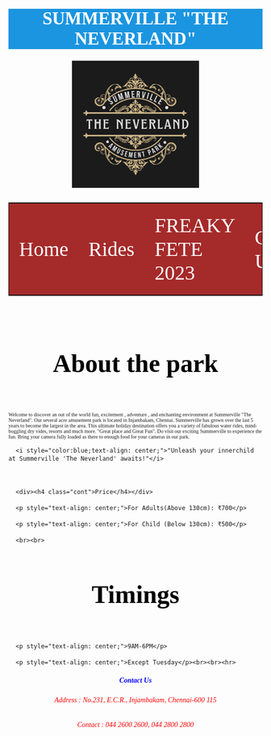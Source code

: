 <html lang="en">

<head>

<title>Summerville "The Neverland"</title>

<style>

*{font-family:'Times New Roman';font-size:normal;}

#topic{ color:white;background-color:rgb(27, 149, 224);text-align:center;font-size:35px; }

p,i{font-size:10px;}

li{font-size:16.4px;}

#table{font-size:large;border:1px solid black;width:100%;background-color:brown; }

#about{text-align:center;color:blue;}

.link{color:white; text-decoration:none;font-size:40px;}

.center {display: block;margin-left: auto;margin-right: auto;width: 50%;}

.cont{text-align:center;

color:black;font-size:50px;}

td{padding:20px;}

.rides{font-size:30px;color:blue;text-align:center;}

</style>

</head>

<body>

<h1 id="topic"> SUMMERVILLE "THE NEVERLAND"</h1>

<img src="Pic.png" class="center"><br>

<table id="table">

<tr><td><a class="link" href="index.html">Home</a></td>

<td><a class="link" href="index1.html">Rides</a></td>

<td><a class="link" href="index2.html">FREAKY FETE 2023</a></td>

<td><a class="link" href=#c>Contact Us</a></td></tr>

</table><br>

 <div><h4 class="cont">About the park</h4></div>

   <div><p>Welcome to discover an out of the world fun, excitement , adventure , and enchanting environment at Summerville "The Neverland". Our several acre amusement park is located in Injambakam, Chennai. Summerville has grown over the last 5 years to become the largest in the area. This ultimate holiday destination offers you a variety of fabulous water rides, mind-boggling dry vides, resorts and much more. "Great place and Great Fun". Do visit our exciting Summerville to experience the fun. Bring your camera fully loaded as there to enough food for your cameras in our park. </p>

      <i style="color:blue;text-align: center;">"Unleash your innerchild at Summerville 'The Neverland' awaits!"</i>

<br><br>

      <div><h4 class="cont">Price</h4></div>

      <p style="text-align: center;">For Adults(Above 130cm): ₹700</p>

      <p style="text-align: center;">For Child (Below 130cm): ₹500</p>

      <br><br>

<div><h4 class="cont">Timings</h4></div>

      <p style="text-align: center;">9AM-6PM</p>

      <p style="text-align: center;">Except Tuesday</p><br><br><hr>

<div id="c"><h5 id="about"> Contact Us</h4>

<h6 style="color: red;text-align:center">Address : No.231, E.C.R., Injambakam, Chennai-600 115</h6>

<h6 style="color:red;text-align:center">Contact : 044 2600 2600, 044 2800 2800</h6>

</div>

</body>

</html>




